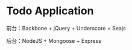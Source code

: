 Todo Application
================

前台：Backbone + jQuery + Underscore + Seajs

后台：NodeJS + Mongoose + Express
